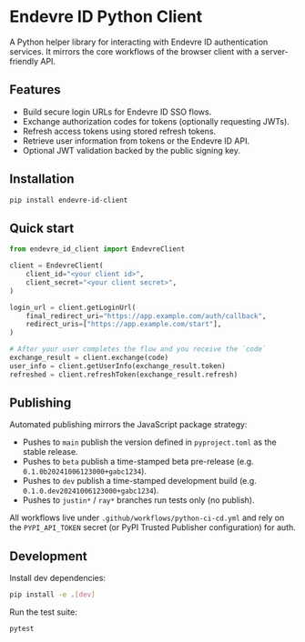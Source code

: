 # Endevre ID Python Client

A Python helper library for interacting with Endevre ID authentication services. It mirrors the core workflows of the browser client with a server-friendly API.

## Features

- Build secure login URLs for Endevre ID SSO flows.
- Exchange authorization codes for tokens (optionally requesting JWTs).
- Refresh access tokens using stored refresh tokens.
- Retrieve user information from tokens or the Endevre ID API.
- Optional JWT validation backed by the public signing key.

## Installation

```bash
pip install endevre-id-client
```

## Quick start

```python
from endevre_id_client import EndevreClient

client = EndevreClient(
    client_id="<your client id>",
    client_secret="<your client secret>",
)

login_url = client.getLoginUrl(
    final_redirect_uri="https://app.example.com/auth/callback",
    redirect_uris=["https://app.example.com/start"],
)

# After your user completes the flow and you receive the `code`
exchange_result = client.exchange(code)
user_info = client.getUserInfo(exchange_result.token)
refreshed = client.refreshToken(exchange_result.refresh)
```

## Publishing

Automated publishing mirrors the JavaScript package strategy:

- Pushes to `main` publish the version defined in `pyproject.toml` as the stable release.
- Pushes to `beta` publish a time-stamped beta pre-release (e.g. `0.1.0b20241006123000+gabc1234`).
- Pushes to `dev` publish a time-stamped development build (e.g. `0.1.0.dev20241006123000+gabc1234`).
- Pushes to `justin*` / `ray*` branches run tests only (no publish).

All workflows live under `.github/workflows/python-ci-cd.yml` and rely on the `PYPI_API_TOKEN` secret (or PyPI Trusted Publisher configuration) for auth.

## Development

Install dev dependencies:

```bash
pip install -e .[dev]
```

Run the test suite:

```bash
pytest
```
